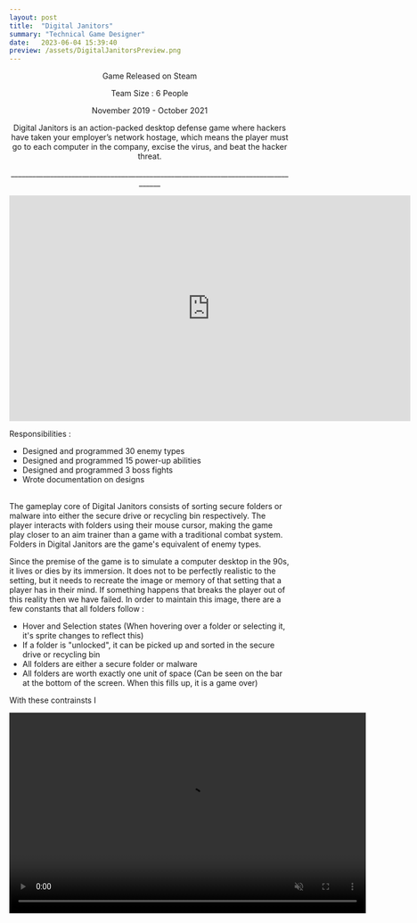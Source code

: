 ```yaml
---
layout: post
title:  "Digital Janitors"
summary: "Technical Game Designer"
date:   2023-06-04 15:39:40
preview: /assets/DigitalJanitorsPreview.png
---
```

<p align="center">Game Released on Steam</p>

<p align="center">Team Size : 6 People</p>

<p align="center">November 2019 - October 2021</p>

<p align="center">Digital Janitors is an action-packed desktop defense game where hackers have taken your employer’s network hostage, which means the player must go to each computer in the company, excise the virus, and beat the hacker threat.</p>
<p align="center">____________________________________________________________________________________</p>
<p align="center">
<iframe width="720" height="405" src="https://www.youtube.com/embed/ZgYnhckP1VA" title="Digital Janitors Launch Trailer" frameborder="0" allow="accelerometer; autoplay; clipboard-write; encrypted-media; gyroscope; picture-in-picture; web-share" allowfullscreen></iframe>

Responsibilities : <br>
  - Designed and programmed 30 enemy types<br>
  - Designed and programmed 15 power-up abilities<br>
  - Designed and programmed 3 boss fights<br>
  - Wrote documentation on designs<br><br>

The gameplay core of Digital Janitors consists of sorting secure folders or malware into either the secure drive or recycling bin respectively. The player interacts with folders using their mouse cursor, making the game play closer to an aim trainer than a game with a traditional combat system. Folders in Digital Janitors are the game's equivalent of enemy types.

Since the premise of the game is to simulate a computer desktop in the 90s, it lives or dies by its immersion. It does not to be perfectly realistic to the setting, but it needs to recreate the image or memory of that setting that a player has in their mind. If something happens that breaks the player out of this reality then we have failed. In order to maintain this image, there are a few constants that all folders follow :<br>
  - Hover and Selection states (When hovering over a folder or selecting it, it's sprite changes to reflect this)<br>
  - If a folder is "unlocked", it can be picked up and sorted in the secure drive or recycling bin<br>
  - All folders are either a secure folder or malware<br>
  - All folders are worth exactly one unit of space (Can be seen on the bar at the bottom of the screen. When this fills up, it is a game over)

With these contrainsts I 


<video width="640" height="360" autoplay muted loop>
  <source src="/assets/DigitalJanitorsVideos/RunawayFolder.mp4" type="video/mp4">
</video>
  
</p>

